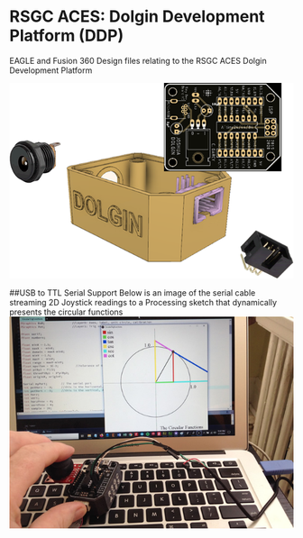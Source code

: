 # RSGC ACES: Dolgin Development Platform (DDP)
 EAGLE and Fusion 360 Design files relating to the RSGC ACES Dolgin Development Platform

![DDP Assembly](images/DolginDevelopmentPlatformAssembly.fw.png)

##USB to TTL Serial Support
Below is an image of the serial cable streaming 2D Joystick readings to a Processing sketch that dynamically presents the circular functions   
![Serial Support](images/DDPJoyStickSerial.jpg)


